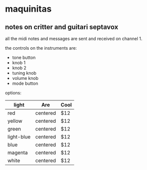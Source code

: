 # maquinitas

## notes on critter and guitari septavox

all the midi notes and messages are sent and received on channel 1.

the controls on the instruments are:

* tone button
* knob 1
* knob 2
* tuning knob
* volume knob
* mode button

options:

| light        | Are           | Cool  |
| --------- |-------------| -----|
| red       | centered      |   $12 |
| yellow    | centered      |   $12 |
| green     | centered   |   $12 |
| light-blue| centered   |   $12 |
| blue      | centered   |   $12 |
| magenta   | centered   |   $12 |
| white     | centered   |   $12 |
